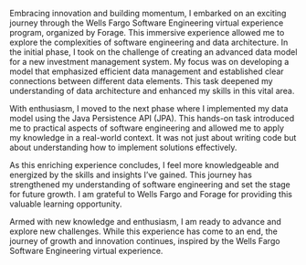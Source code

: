 Embracing innovation and building momentum, I embarked on an exciting journey through the Wells Fargo Software Engineering virtual experience program, organized by Forage. This immersive experience allowed me to explore the complexities of software engineering and data architecture.
In the initial phase, I took on the challenge of creating an advanced data model for a new investment management system. My focus was on developing a model that emphasized efficient data management and established clear connections between different data elements. This task deepened my understanding of data architecture and enhanced my skills in this vital area.

With enthusiasm, I moved to the next phase where I implemented my data model using the Java Persistence API (JPA). This hands-on task introduced me to practical aspects of software engineering and allowed me to apply my knowledge in a real-world context. It was not just about writing code but about understanding how to implement solutions effectively.

As this enriching experience concludes, I feel more knowledgeable and energized by the skills and insights I’ve gained. This journey has strengthened my understanding of software engineering and set the stage for future growth. I am grateful to Wells Fargo and Forage for providing this valuable learning opportunity.

Armed with new knowledge and enthusiasm, I am ready to advance and explore new challenges. While this experience has come to an end, the journey of growth and innovation continues, inspired by the Wells Fargo Software Engineering virtual experience.


